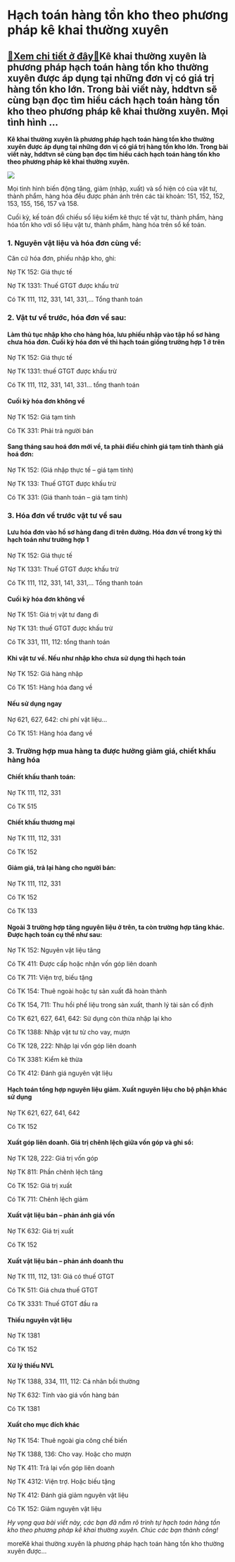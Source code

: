 Hạch toán hàng tồn kho theo phương pháp kê khai thường xuyên
============================================================

[:gift:Xem chi tiết ở đây:gift:](https://hddtvn.com/hach-toan-hang-ton-kho-theo-phuong-phap-ke-khai-thuong-xuyen/)Kê khai thường xuyên là phương pháp hạch toán hàng tồn kho thường xuyên được áp dụng tại những đơn vị có giá trị hàng tồn kho lớn. Trong bài viết này, hddtvn sẽ cùng bạn đọc tìm hiểu cách hạch toán hàng tồn kho theo phương pháp kê khai thường xuyên. Mọi tình hình …
-------------------------------------------------------------------------------------------------------------------------------------------------------------------------------------------------------------------------------------------------------------------------

**Kê khai thường xuyên là phương pháp hạch toán hàng tồn kho thường xuyên được áp dụng tại những đơn vị có giá trị hàng tồn kho lớn. Trong bài viết này, hddtvn sẽ cùng bạn đọc tìm hiểu cách hạch toán hàng tồn kho theo phương pháp kê khai thường xuyên.**


[![](https://hddtvn.com/wp-content/uploads/2021/01/63690275.jpg)](https://hddtvn.com/wp-content/uploads/2021/01/63690275.jpg)


Mọi tình hình biến động tăng, giảm (nhập, xuất) và số hiện có của vật tư, thành phẩm, hàng hóa đều được phản ánh trên các tài khoản: 151, 152, 152, 153, 155, 156, 157 và 158.


Cuối kỳ, kế toán đối chiếu số liệu kiểm kê thực tế vật tư, thành phẩm, hàng hóa tồn kho với số liệu vật tư, thành phẩm, hàng hóa trên sổ kế toán.


### 1. Nguyên vật liệu và hóa đơn cùng về:


Căn cứ hóa đơn, phiếu nhập kho, ghi:


Nợ TK 152: Giá thực tế  

Nợ TK 1331: Thuế GTGT được khấu trừ  

Có TK 111, 112, 331, 141, 331,… Tổng thanh toán


### 2. Vật tư về trước, hóa đơn về sau:


#### Làm thủ tục nhập kho cho hàng hóa, lưu phiếu nhập vào tập hồ sơ hàng chưa hóa đơn. Cuối kỳ hóa đơn về thì hạch toán giống trường hợp 1 ở trên


Nợ TK 152: Giá thực tế  

Nợ TK 1331: thuế GTGT được khấu trừ  

Có TK 111, 112, 331, 141, 331… tổng thanh toán


#### Cuối kỳ hóa đơn không về


Nợ TK 152: Giá tạm tính  

Có TK 331: Phải trả người bán


#### Sang tháng sau hoá đơn mới về, ta phải điều chỉnh giá tạm tính thành giá hoá đơn:


Nợ TK 152: (Giá nhập thực tế – giá tạm tính)  

Nợ TK 133: Thuế GTGT được khấu trừ  

Có TK 331: (Giá thanh toán – giá tạm tính)


### 3. Hóa đơn về trước vật tư về sau


#### Lưu hóa đơn vào hồ sơ hàng đang đi trên đường. Hóa đơn về trong kỳ thì hạch toán như trường hợp 1


Nợ TK 152: Giá thực tế  

Nợ TK 1331: Thuế GTGT được khấu trừ  

Có TK 111, 112, 331, 141, 331,… Tổng thanh toán


#### Cuối kỳ hóa đơn không về


Nợ TK 151: Giá trị vật tư đang đi  

Nợ TK 131: thuế GTGT được khấu trừ  

Có TK 331, 111, 112: tổng thanh toán


#### Khi vật tư về. Nếu như nhập kho chưa sử dụng thì hạch toán


Nợ TK 152: Giá hàng nhập  

Có TK 151: Hàng hóa đang về


#### Nếu sử dụng ngay


Nợ 621, 627, 642: chi phí vật liệu…  

Có TK 151: Hàng hóa đang về


### 3. Trường hợp mua hàng ta được hưởng giảm giá, chiết khấu hàng hóa


#### Chiết khấu thanh toán:


Nợ TK 111, 112, 331  

Có TK 515


#### Chiết khấu thương mại


Nợ TK 111, 112, 331  

Có TK 152


#### Giảm giá, trả lại hàng cho người bán:


Nợ TK 111, 112, 331  

Có TK 152  

Có TK 133


#### Ngoài 3 trường hợp tăng nguyên liệu ở trên, ta còn trường hợp tăng khác. Được hạch toán cụ thể như sau:


Nợ TK 152: Nguyên vật liệu tăng  

Có TK 411: Được cấp hoặc nhận vốn góp liên doanh  

Có TK 711: Viện trợ, biếu tặng  

Có TK 154: Thuê ngoài hoặc tự sản xuất đã hoàn thành  

Có TK 154, 711: Thu hồi phế liệu trong sản xuất, thanh lý tài sản cố định  

Có TK 621, 627, 641, 642: Sử dụng còn thừa nhập lại kho  

Có TK 1388: Nhập vật tư từ cho vay, mượn  

Có TK 128, 222: Nhập lại vốn góp liên doanh  

Có TK 3381: Kiểm kê thừa  

Có TK 412: Đánh giá nguyên vật liệu


#### Hạch toán tổng hợp nguyên liệu giảm. Xuất nguyên liệu cho bộ phận khác sử dụng


Nợ TK 621, 627, 641, 642  

Có TK 152


#### Xuất góp liên doanh. Giá trị chênh lệch giữa vốn góp và ghi sổ:


Nợ TK 128, 222: Giá trị vốn góp  

Nợ TK 811: Phần chênh lệch tăng  

Có TK 152: Giá trị xuất  

Có TK 711: Chênh lệch giảm


#### Xuất vật liệu bán – phản ánh giá vốn


Nợ TK 632: Giá trị xuất  

Có TK 152


#### Xuất vật liệu bán – phản ánh doanh thu


Nợ TK 111, 112, 131: Giá có thuế GTGT  

Có TK 511: Giá chưa thuế GTGT  

Có TK 3331: Thuế GTGT đầu ra


#### Thiếu nguyên vật liệu


Nợ TK 1381  

Có TK 152


#### Xử lý thiếu NVL


Nợ TK 1388, 334, 111, 112: Cá nhân bồi thường  

Nợ TK 632: Tính vào giá vốn hàng bán  

Có TK 1381


#### Xuất cho mục đích khác


Nợ TK 154: Thuê ngoài gia công chế biến  

Nợ TK 1388, 136: Cho vay. Hoặc cho mượn  

Nợ TK 411: Trả lại vốn góp liên doanh  

Nợ TK 4312: Viện trợ. Hoặc biếu tặng  

Nợ TK 412: Đánh giá giảm nguyên vật liệu  

Có TK 152: Giảm nguyên vật liệu


*Hy vọng qua bài viết này, các bạn đã nắm rõ trình tự hạch toán hàng tồn kho theo phương pháp kê khai thường xuyên. Chúc các bạn thành công!*


moreKê khai thường xuyên là phương pháp hạch toán hàng tồn kho thường xuyên được…

